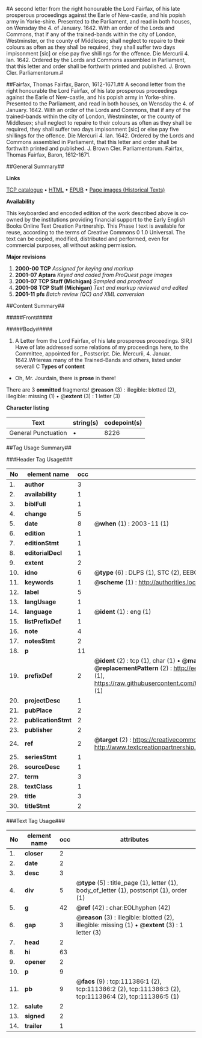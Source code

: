 #A second letter from the right honourable the Lord Fairfax, of his late prosperous proceedings against the Earle of New-castle, and his popish army in Yorke-shire. Presented to the Parliament, and read in both houses, on Wensday the 4. of January. 1642. With an order of the Lords and Commons, that if any of the trained-bands within the city of London, Westminster, or the county of Middlesex; shall neglect to repaire to their colours as often as they shall be required, they shall suffer two days impisonment [sic] or else pay five shillings for the offence. Die Mercurii 4. Ian. 1642. Ordered by the Lords and Commons assembled in Parliament, that this letter and order shall be forthwith printed and published. J. Brown Cler. Parliamentorum.#

##Fairfax, Thomas Fairfax, Baron, 1612-1671.##
A second letter from the right honourable the Lord Fairfax, of his late prosperous proceedings against the Earle of New-castle, and his popish army in Yorke-shire. Presented to the Parliament, and read in both houses, on Wensday the 4. of January. 1642. With an order of the Lords and Commons, that if any of the trained-bands within the city of London, Westminster, or the county of Middlesex; shall neglect to repaire to their colours as often as they shall be required, they shall suffer two days impisonment [sic] or else pay five shillings for the offence. Die Mercurii 4. Ian. 1642. Ordered by the Lords and Commons assembled in Parliament, that this letter and order shall be forthwith printed and published. J. Brown Cler. Parliamentorum.
Fairfax, Thomas Fairfax, Baron, 1612-1671.

##General Summary##

**Links**

[TCP catalogue](http://www.ota.ox.ac.uk/tcp/)  • 
[HTML](http://tei.it.ox.ac.uk/tcp/Texts-HTML/free/A39/A39720.html)  • 
[EPUB](http://tei.it.ox.ac.uk/tcp/Texts-EPUB/free/A39/A39720.epub) • 
[Page images (Historical Texts)](https://data.historicaltexts.jisc.ac.uk/view?pubId=eebo-99859312e&pageId=eebo-99859312e-111386-1)

**Availability**

This keyboarded and encoded edition of the
	       work described above is co-owned by the institutions
	       providing financial support to the Early English Books
	       Online Text Creation Partnership. This Phase I text is
	       available for reuse, according to the terms of Creative
	       Commons 0 1.0 Universal. The text can be copied,
	       modified, distributed and performed, even for
	       commercial purposes, all without asking permission.

**Major revisions**

1. __2000-00__ __TCP__ *Assigned for keying and markup*
1. __2001-07__ __Aptara__ *Keyed and coded from ProQuest page images*
1. __2001-07__ __TCP Staff (Michigan)__ *Sampled and proofread*
1. __2001-08__ __TCP Staff (Michigan)__ *Text and markup reviewed and edited*
1. __2001-11__ __pfs__ *Batch review (QC) and XML conversion*

##Content Summary##

#####Front#####

#####Body#####

1. A Letter from the Lord Fairfax, of
his late prosperous proceedings.
SIR,I Have of late addressed some relations
of my proceedings here, to the Committee,
appointed for 
    _ Postscript.
Die. Mercurii, 4. Januar. 1642.WHereas many of the Trained-Bands and others, listed under
severall C
**Types of content**

  * Oh, Mr. Jourdain, there is **prose** in there!

There are 3 **ommitted** fragments! 
 @__reason__ (3) : illegible: blotted (2), illegible: missing (1)  •  @__extent__ (3) : 1 letter (3)

**Character listing**


|Text|string(s)|codepoint(s)|
|---|---|---|
|General Punctuation|•|8226|

##Tag Usage Summary##

###Header Tag Usage###

|No|element name|occ|attributes|
|---|---|---|---|
|1.|__author__|3||
|2.|__availability__|1||
|3.|__biblFull__|1||
|4.|__change__|5||
|5.|__date__|8| @__when__ (1) : 2003-11 (1)|
|6.|__edition__|1||
|7.|__editionStmt__|1||
|8.|__editorialDecl__|1||
|9.|__extent__|2||
|10.|__idno__|6| @__type__ (6) : DLPS (1), STC (2), EEBO-CITATION (1), PROQUEST (1), VID (1)|
|11.|__keywords__|1| @__scheme__ (1) : http://authorities.loc.gov/ (1)|
|12.|__label__|5||
|13.|__langUsage__|1||
|14.|__language__|1| @__ident__ (1) : eng (1)|
|15.|__listPrefixDef__|1||
|16.|__note__|4||
|17.|__notesStmt__|2||
|18.|__p__|11||
|19.|__prefixDef__|2| @__ident__ (2) : tcp (1), char (1)  •  @__matchPattern__ (2) : ([0-9\-]+):([0-9IVX]+) (1), (.+) (1)  •  @__replacementPattern__ (2) : http://eebo.chadwyck.com/downloadtiff?vid=$1&page=$2 (1), https://raw.githubusercontent.com/textcreationpartnership/Texts/master/tcpchars.xml#$1 (1)|
|20.|__projectDesc__|1||
|21.|__pubPlace__|2||
|22.|__publicationStmt__|2||
|23.|__publisher__|2||
|24.|__ref__|2| @__target__ (2) : https://creativecommons.org/publicdomain/zero/1.0/ (1), http://www.textcreationpartnership.org/docs/. (1)|
|25.|__seriesStmt__|1||
|26.|__sourceDesc__|1||
|27.|__term__|3||
|28.|__textClass__|1||
|29.|__title__|3||
|30.|__titleStmt__|2||


###Text Tag Usage###

|No|element name|occ|attributes|
|---|---|---|---|
|1.|__closer__|2||
|2.|__date__|2||
|3.|__desc__|3||
|4.|__div__|5| @__type__ (5) : title_page (1), letter (1), body_of_letter (1), postscript (1), order (1)|
|5.|__g__|42| @__ref__ (42) : char:EOLhyphen (42)|
|6.|__gap__|3| @__reason__ (3) : illegible: blotted (2), illegible: missing (1)  •  @__extent__ (3) : 1 letter (3)|
|7.|__head__|2||
|8.|__hi__|63||
|9.|__opener__|2||
|10.|__p__|9||
|11.|__pb__|9| @__facs__ (9) : tcp:111386:1 (2), tcp:111386:2 (2), tcp:111386:3 (2), tcp:111386:4 (2), tcp:111386:5 (1)|
|12.|__salute__|2||
|13.|__signed__|2||
|14.|__trailer__|1||
